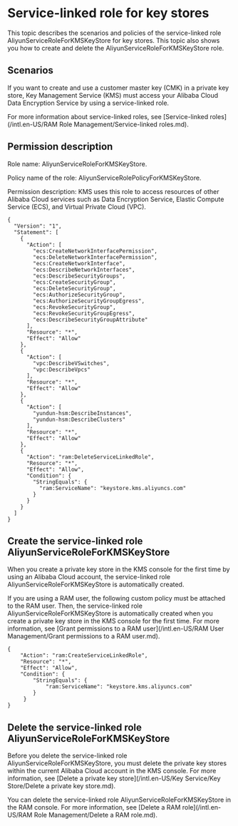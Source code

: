 # Service-linked role for key stores

This topic describes the scenarios and policies of the service-linked role AliyunServiceRoleForKMSKeyStore for key stores. This topic also shows you how to create and delete the AliyunServiceRoleForKMSKeyStore role.

## Scenarios

If you want to create and use a customer master key \(CMK\) in a private key store, Key Management Service \(KMS\) must access your Alibaba Cloud Data Encryption Service by using a service-linked role.

For more information about service-linked roles, see [Service-linked roles](/intl.en-US/RAM Role Management/Service-linked roles.md).

## Permission description

Role name: AliyunServiceRoleForKMSKeyStore.

Policy name of the role: AliyunServiceRolePolicyForKMSKeyStore.

Permission description: KMS uses this role to access resources of other Alibaba Cloud services such as Data Encryption Service, Elastic Compute Service \(ECS\), and Virtual Private Cloud \(VPC\).

```
{
  "Version": "1",
  "Statement": [
    {
      "Action": [
        "ecs:CreateNetworkInterfacePermission",
        "ecs:DeleteNetworkInterfacePermission",
        "ecs:CreateNetworkInterface",
        "ecs:DescribeNetworkInterfaces",
        "ecs:DescribeSecurityGroups",
        "ecs:CreateSecurityGroup",
        "ecs:DeleteSecurityGroup",
        "ecs:AuthorizeSecurityGroup",
        "ecs:AuthorizeSecurityGroupEgress",
        "ecs:RevokeSecurityGroup",
        "ecs:RevokeSecurityGroupEgress",
        "ecs:DescribeSecurityGroupAttribute"
      ],
      "Resource": "*",
      "Effect": "Allow"
    },
    {
      "Action": [
        "vpc:DescribeVSwitches",
        "vpc:DescribeVpcs"
      ],
      "Resource": "*",
      "Effect": "Allow"
    },
    {
      "Action": [
        "yundun-hsm:DescribeInstances",
        "yundun-hsm:DescribeClusters"
      ],
      "Resource": "*",
      "Effect": "Allow"
    },
    {
      "Action": "ram:DeleteServiceLinkedRole",
      "Resource": "*",
      "Effect": "Allow",
      "Condition": {
        "StringEquals": {
          "ram:ServiceName": "keystore.kms.aliyuncs.com"
        }
      }
    }
  ]
}
```

## Create the service-linked role AliyunServiceRoleForKMSKeyStore

When you create a private key store in the KMS console for the first time by using an Alibaba Cloud account, the service-linked role AliyunServiceRoleForKMSKeyStore is automatically created.

If you are using a RAM user, the following custom policy must be attached to the RAM user. Then, the service-linked role AliyunServiceRoleForKMSKeyStore is automatically created when you create a private key store in the KMS console for the first time. For more information, see [Grant permissions to a RAM user](/intl.en-US/RAM User Management/Grant permissions to a RAM user.md).

```
{
    "Action": "ram:CreateServiceLinkedRole",
    "Resource": "*",
    "Effect": "Allow",
    "Condition": {
        "StringEquals": {
            "ram:ServiceName": "keystore.kms.aliyuncs.com"
        }
     }
}
```

## Delete the service-linked role AliyunServiceRoleForKMSKeyStore

Before you delete the service-linked role AliyunServiceRoleForKMSKeyStore, you must delete the private key stores within the current Alibaba Cloud account in the KMS console. For more information, see [Delete a private key store](/intl.en-US/Key Service/Key Store/Delete a private key store.md).

You can delete the service-linked role AliyunServiceRoleForKMSKeyStore in the RAM console. For more information, see [Delete a RAM role](/intl.en-US/RAM Role Management/Delete a RAM role.md).

